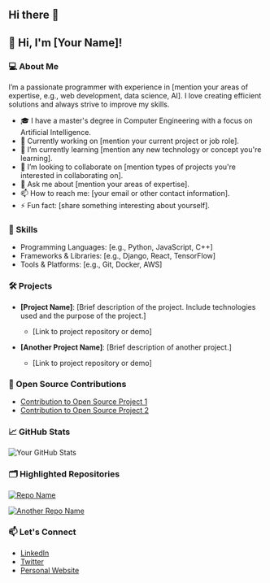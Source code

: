 ## Hi there 👋
## 👋 Hi, I'm [Your Name]!

### 💻 About Me
I’m a passionate programmer with experience in [mention your areas of expertise, e.g., web development, data science, AI]. I love creating efficient solutions and always strive to improve my skills.

- 🎓 I have a master's degree in Computer Engineering with a focus on Artificial Intelligence.
- 💼 Currently working on [mention your current project or job role].
- 🧠 I’m currently learning [mention any new technology or concept you're learning].
- 👯 I’m looking to collaborate on [mention types of projects you're interested in collaborating on].
- 💬 Ask me about [mention your areas of expertise].
- 📫 How to reach me: [your email or other contact information].
- ⚡ Fun fact: [share something interesting about yourself].

### 🚀 Skills
- Programming Languages: [e.g., Python, JavaScript, C++]
- Frameworks & Libraries: [e.g., Django, React, TensorFlow]
- Tools & Platforms: [e.g., Git, Docker, AWS]

### 🛠️ Projects
- **[Project Name]**: [Brief description of the project. Include technologies used and the purpose of the project.]
  - [Link to project repository or demo]
  
- **[Another Project Name]**: [Brief description of another project.]
  - [Link to project repository or demo]

### 🌱 Open Source Contributions
- [Contribution to Open Source Project 1](link)
- [Contribution to Open Source Project 2](link)

### 📈 GitHub Stats
![Your GitHub Stats](https://github-readme-stats.vercel.app/api?username=yourusername&show_icons=true&theme=radical)

### 🗂️ Highlighted Repositories
[![Repo Name](https://github-readme-stats.vercel.app/api/pin/?username=yourusername&repo=your-repo-name)](https://github.com/yourusername/your-repo-name)

[![Another Repo Name](https://github-readme-stats.vercel.app/api/pin/?username=yourusername&repo=another-repo-name)](https://github.com/yourusername/another-repo-name)

### 📫 Let's Connect
- [LinkedIn](https://www.linkedin.com/in/your-profile/)
- [Twitter](https://twitter.com/yourusername)
- [Personal Website](https://yourwebsite.com)
